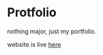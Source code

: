 # Protfolio 

nothing major, just my portfolio.

website is live [here](https://info.billusanda.xyz/)